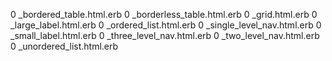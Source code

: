 0 _bordered_table.html.erb
0 _borderless_table.html.erb
0 _grid.html.erb
0 _large_label.html.erb
0 _ordered_list.html.erb
0 _single_level_nav.html.erb
0 _small_label.html.erb
0 _three_level_nav.html.erb
0 _two_level_nav.html.erb
0 _unordered_list.html.erb
